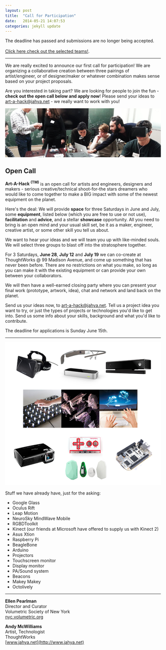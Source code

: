```yaml
---
layout: post
title:  "Call for Participation"
date:   2014-05-21 14:07:53
categories: jekyll update
---
```

<p class="highlight">The deadline has passed and submissions are no longer being accepted. <br /><br /><a href="/posts/2014/06/16/the-results-are-in/">Click here check out the selected teams!</a>.</p>

***
We are really excited to announce our first call for participation! We are organizing a collaborative creation between three pairings of artist/engineer, or of designer/maker or whatever combination makes sense based on your project proposals.

Are you interested in taking part? We are looking for people to join the fun - **check out the open call below and apply now**!
Please send your ideas to 
[art-a-hack@jahya.net](mailto:art-a-hack@jahya.net) - we really want to work with you!

![Artists and engineers hacking in the lab](/assets/hacklab.jpg "Artists and engineers hacking in the lab")

Open Call
--

**Art-A-Hack <sup>(TM)</sup>** is an open call for artists and engineers, designers and makers - serious creative/technical shoot-for-the stars dreamers who would like to come together to make a BIG impact with some of the newest equipment on the planet.

Here's the deal: We will provide **space** for three Saturdays in June and July, some **equipment**, listed below (which you are free to use or not use), **facilitation** and **advice**, and a stellar **showcase** opportunity. All you need to bring is an open mind and your usual skill set, be it as a maker, engineer, creative artist, or some other skill you tell us about. 

We want to hear your ideas and we will team you up with like-minded souls. We will select three groups to blast off into the stratosphere together.

For 3 Saturdays, **June 28**, **July 12** and **July 19** we can co-create at ThoughtWorks @ 99 Madison Avenue, and come up something that has never been before. There are no restrictions on what you make, so long as you can make it with the existing equipment or can provide your own between your collaborators.

We will then have a well-earned closing party where you can present your final work (prototype, artwork, idea), chat and network and land back on the planet.

Send us your ideas now, to [art-a-hack@jahya.net](mailto:art-a-hack@jahya.net). Tell us a project idea you want to try, or just the types of projects or technologies you'd like to get into. Send us some info about your skills, background and what you'd like to contribute.

The deadline for applications is Sunday June 15th.

***
![Stuff we have](/assets/montage.png "Stuff we have")

Stuff we have already have, just for the asking:

 - Google Glass
 - Oculus Rift
 - Leap Motion
 - NeuroSky MindWave Mobile
 - RGBDToolkit
 - Kinect (our friends at Microsoft have offered to supply us with Kinect 2)
 - Asus Xtion
 - Raspberry Pi
 - BeagleBone
 - Arduino
 - Projectors
 - Touchscreen monitor
 - Display monitor
 - PA/Sound system
 - Beacons
 - Makey Makey
 - Octolively

***

**Ellen Pearlman**  
Director and Curator  
Volumetric Society of New York  
[nyc.volumetric.org](http://nyc.volumetric.org)  

**Andy McWilliams**  
Artist, Technologist  
ThoughtWorks  
[www.jahya.net](http://www.jahya.net)  



